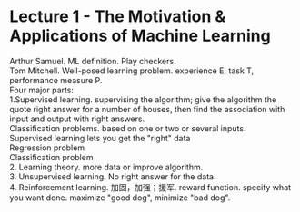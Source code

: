 # Lecture 1 - The Motivation & Applications of Machine Learning   
Arthur Samuel. ML definition. Play checkers.        
Tom Mitchell. Well-posed learning problem. experience E, task T, performance measure P.     
Four major parts:   
1.Supervised learning. supervising the algorithm; give the algorithm the quote right answer for a number of houses, then find the association with input and output with right answers.      
Classification problems. based on one or two or several inputs.       
Supervised learning lets you get the "right" data    
Regression problem     
Classification problem    
2. Learning theory. more data or improve algorithm.       
3. Unsupervised learning. No right answer for the data.      
4. Reinforcement learning. 加固，加强；援军. reward function. specify what you want done. maximize "good dog", minimize "bad dog".    

